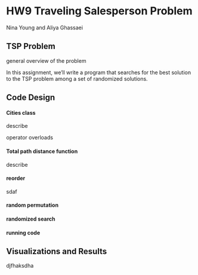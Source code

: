 # HW9 Traveling Salesperson Problem

Nina Young and Aliya Ghassaei

## TSP Problem

general overview of the problem

In this assignment, we’ll write a program that searches for the best solution to the TSP problem among a set of randomized solutions.

## Code Design

#### Cities class

describe

operator overloads

#### Total path distance function

describe

#### reorder

sdaf

#### random permutation

#### randomized search

#### running code

## Visualizations and Results

djfhaksdha



